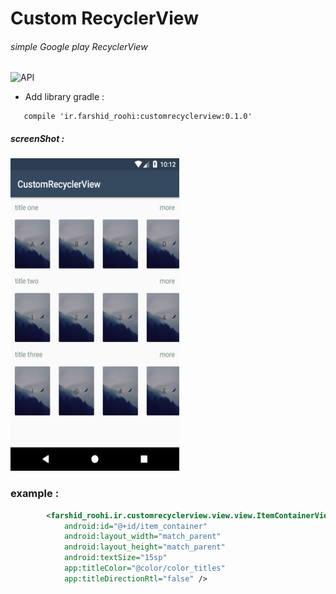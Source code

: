 # Custom RecyclerView
###### simple  Google play RecyclerView


![API](https://img.shields.io/badge/API-14%2B-blue.svg?style=flat)
- Add library gradle : 

```Gradle
   compile 'ir.farshid_roohi:customrecyclerview:0.1.0'
```
##### screenShot : 

<img src="https://raw.githubusercontent.com/FarshidRoohi/CustomRecyclerView/master/art/img.png" alt="screen show" width="270px" height="500px">

### example : 

```XML
        <farshid_roohi.ir.customrecyclerview.view.view.ItemContainerView
            android:id="@+id/item_container"
            android:layout_width="match_parent"
            android:layout_height="match_parent"
            android:textSize="15sp"
            app:titleColor="@color/color_titles"
            app:titleDirectionRtl="false" />

```
